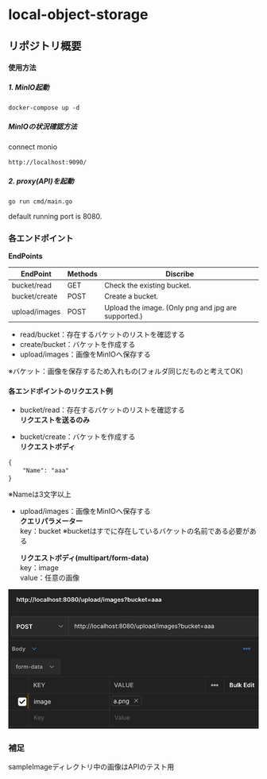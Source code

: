 # local-object-storage

## リポジトリ概要

#### 使用方法
##### 1. MinIO起動
```cassandraql
docker-compose up -d
```

##### MinIOの状況確認方法

connect monio
```
http://localhost:9090/
```

##### 2. proxy(API)を起動
```cassandraql
go run cmd/main.go
```
default running port is 8080.

### 各エンドポイント

**EndPoints**

| EndPoint            | Methods | Discribe                                            |
|---------------------|---------|-----------------------------------------------------|
| bucket/read         | GET     | Check the existing bucket.                          |
| bucket/create | POST    | Create a bucket.                                    |
| upload/images       |   POST    | Upload the image. (Only png and jpg are supported.) |

- read/bucket：存在するバケットのリストを確認する
- create/bucket：バケットを作成する
- upload/images：画像をMinIOへ保存する
 
※バケット：画像を保存するため入れもの(フォルダ同じだものと考えてOK)

#### 各エンドポイントのリクエスト例
- bucket/read：存在するバケットのリストを確認する  
**リクエストを送るのみ**

- bucket/create：バケットを作成する  
  **リクエストボディ**
```cassandraql
{
    "Name": "aaa" 
}
```
※Nameは3文字以上

- upload/images：画像をMinIOへ保存する  
  **クエリパラメーター**  
key：bucket
※bucketはすでに存在しているバケットの名前である必要がある

  **リクエストボディ(multipart/form-data)**  
  key：image  
  value：任意の画像

![PostMan使用時のリクエストボディ設定方法](./Docs/request.png "PostMan使用時のリクエストボディ設定方法")

### 補足  
sampleImageディレクトリ中の画像はAPIのテスト用